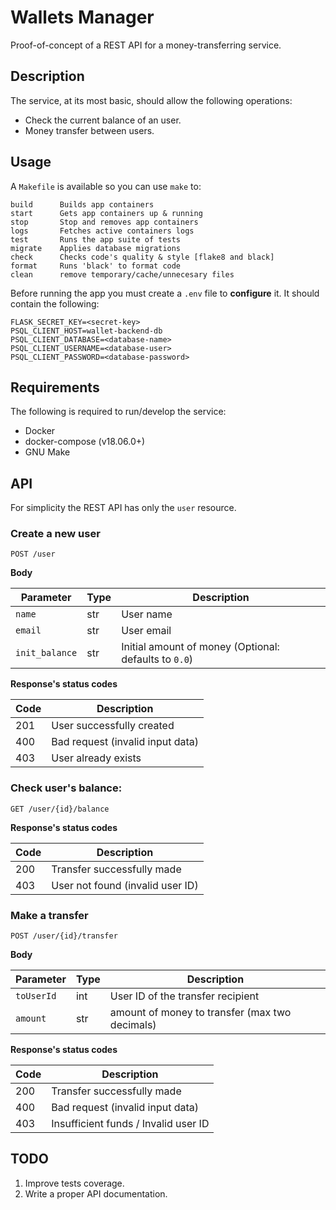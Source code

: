 # Wallets Manager

Proof-of-concept of a REST API for a money-transferring service.

## Description

The service, at its most basic, should allow the following operations:

* Check the current balance of an user.
* Money transfer between users.


## Usage

A `Makefile` is available so you can use `make` to:

```
build      Builds app containers
start      Gets app containers up & running
stop       Stop and removes app containers
logs       Fetches active containers logs
test       Runs the app suite of tests
migrate    Applies database migrations
check      Checks code's quality & style [flake8 and black]
format     Runs 'black' to format code
clean      remove temporary/cache/unnecesary files
```

Before running the app you must create a `.env` file to **configure** it. It should contain the
following:

```shell
FLASK_SECRET_KEY=<secret-key>
PSQL_CLIENT_HOST=wallet-backend-db
PSQL_CLIENT_DATABASE=<database-name>
PSQL_CLIENT_USERNAME=<database-user>
PSQL_CLIENT_PASSWORD=<database-password>
```


## Requirements

The following is required to run/develop the service:

* Docker
* docker-compose (v18.06.0+)
* GNU Make


## API

For simplicity the REST API has only the `user` resource.

### Create a new user

```shell
POST /user
```
**Body**

Parameter | Type | Description
--------- | ---- | -----------
`name` | str | User name
`email` | str | User email
`init_balance` | str | Initial amount of money (Optional: defaults to `0.0`)

**Response's status codes**

Code | Description
---- | -----------
201 | User successfully created
400 | Bad request (invalid input data)
403 | User already exists

### Check user's balance:

```shell
GET /user/{id}/balance
```
**Response's status codes**

Code | Description
---- | -----------
200 | Transfer successfully made
403 | User not found (invalid user ID)

### Make a transfer

```shell
POST /user/{id}/transfer
```
**Body**

Parameter | Type | Description
--------- | ---- | -----------
`toUserId` | int | User ID of the transfer recipient
`amount` | str | amount of money to transfer (max two decimals)

**Response's status codes**

Code | Description
---- | -----------
200 | Transfer successfully made
400 | Bad request (invalid input data)
403 | Insufficient funds / Invalid user ID


## TODO

1. Improve tests coverage.
2. Write a proper API documentation.
